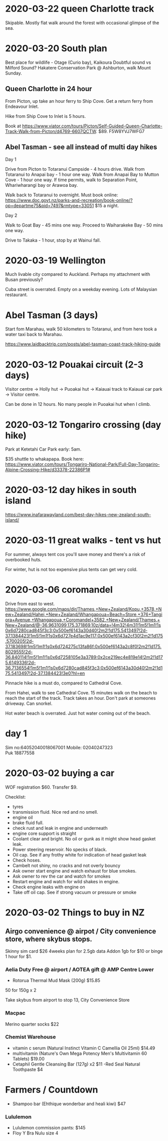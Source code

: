 
# 2020-03-22 queen Charlotte track

Skipable. Mostly flat walk around the forest with occasional glimpse of the sea.

# 2020-03-20 South plan

Best place for wildlife - Otage (Curio bay), Kaikoura
Doubtful sound vs Milford Sound?
Hakatere Conservation Park @ Ashburton, walk Mount Sunday.

## Queen Charlotte in 24 hour

From Picton, up take an hour ferry to Ship Cove. Get a return ferry from Endeavour Inlet.

Hike from Ship Cove to Inlet is 5 hours.

Book at https://www.viator.com/tours/Picton/Self-Guided-Queen-Charlotte-Track-Walk-from-Picton/d4769-6607QCTW. $89. F5W8YVJ7WFG7

## Abel Tasman - see all instead of multi day hikes

Day 1

Drive from Picton to Totaranui Campside - 4 hours drive.
Walk from Totaranui to Anapai bay - 1 hour one way.
Walk from Anapai Bay to Mutton Cove - 1 hour one way.
If time permits, walk to Separation Point, Whariwharangi bay or Arawoa bay.

Walk back to Totaranui to overnight. Must book online: https://www.doc.govt.nz/parks-and-recreation/book-online/?op=departme75&pid=7497&rmtype=33051 $15 a night.

Day 2

Walk to Goat Bay - 45 mins one way.
Proceed to Waiharakeke Bay - 50 mins one way.

Drive to Takaka - 1 hour, stop by at Wainui fall. 

# 2020-03-19 Wellington

Much livable city compared to Auckland. Perhaps my attachment with Busan previously?

Cuba street is overrated. Empty on a weekday evening. Lots of Malaysian restaurant.

# Abel Tasman (3 days)

Start fom Marahau, walk 50 kilometers to Totaranui, and from here took a water taxi back to Marahau.

https://www.laidbacktrip.com/posts/abel-tasman-coast-track-hiking-guide

# 2020-03-12 Pouakai circuit (2-3 days)

Visitor centre -> Holly hut -> Puoakai hut -> Kaiauai track to Kaiauai car park -> Visitor centre.

Can be done in 12 hours. No many people in Puoakai hut when I climb.

# 2020-03-12 Tongariro crossing (day hike)

Park at Ketetahi Car Park early: 5am.

$35 shuttle to whakapapa. Book here: https://www.viator.com/tours/Tongariro-National-Park/Full-Day-Tongariro-Alpine-Crossing-Hike/d33378-22386P1#

# 2020-03-12 day hikes in south island

https://www.inafarawayland.com/best-day-hikes-new-zealand-south-island/

# 2020-03-11 great walks - tent vs hut

For summer, always tent cos you'll save money and there's a risk of overbooked huts.

For winter, hut is not too expensive plus tents can get very cold.

# 2020-03-06 coromandel

Drive from east to west.
https://www.google.com/maps/dir/Thames,+New+Zealand/Kopu,+3578,+New+Zealand/Hahei,+New+Zealand/Whangapoua+Beach+Store,+376+Tangiora+Avenue,+Whangapoua,+Coromandel+3582,+New+Zealand/Thames,+New+Zealand/@-36.9631099,175.371869,10z/data=!4m32!4m31!1m5!1m1!1s0x6d7280cad845f3c3:0x500ef6143a30d40!2m2!1d175.5413497!2d-37.1384423!1m5!1m1!1s0x6d727e4d1ac9e117:0x500ef6143a2cf30!2m2!1d175.5700205!2d-37.183698!1m5!1m1!1s0x6d724275c13fa86f:0x500ef6143a2c8f0!2m2!1d175.8029555!2d-36.840114!1m5!1m1!1s0x6d7258105e3a3789:0x2ce219ec4e819e14!2m2!1d175.6149336!2d-36.7136554!1m5!1m1!1s0x6d7280cad845f3c3:0x500ef6143a30d40!2m2!1d175.5413497!2d-37.1384423!3e0?hl=en

Pinnacle hike is a must do, compared to Cathedral Cove.

From Hahei, walk to see Cathedral Cove. 15 minutes walk on the beach to reach the start of the track. Track takes an hour. Don't park at someones driveway. Can snorkel.

Hot water beach is overrated. Just hot water coming out of the beach.

# day 1

Sim no:64052040018067001
Mobile: 02040247323  
Puk 18877558

# 2020-03-02 buying a car

WOF registration $60. Transfer $9.

Checklist:
- tyres
- transmission fluid. Nice red and no smell.
- engine oil
- brake fluid full.
- check rust and leak in engine and underneath
- engine core support is straight
- Coolant clear and bright. No oil or gunk as it might show head gasket leak.
- Power steering reservoir. No specks of black.
- Oil cap. See if any frothy white for indication of head gasket leak
- Check hoses.
- Cambelt not shiny, no cracks and not overly bouncy
- Ask owner start engine and watch exhaust for blue smokes.
- Ask owner to rev the car and watch for smokes
- Restart engine and watch for wild shakes in engine.
- Check engine leaks with engine on
- Take off oil cap. See if strong vacuum or pressure or smoke

# 2020-03-02 Things to buy in NZ

## Airgo convenience @ airpot / City convenience store, where skybus stops.
Skinny sim card
$26 4weeks plan for 2.5gb data
Addon 1gb for $10 or binge 1 hour for $1.

### Aelia Duty Free @ airport / AOTEA gift @ AMP Centre Lower
- Rotorua Thermal Mud Mask (200g)
$15.85

50 for 150g x 2

Take skybus from airport to stop 13, City Convenience Store

### Macpac
Merino quarter socks
$22

### Chemist Warehouse
- vitamin c serum (Natural Instinct Vitamin C Camellia Oil 25ml)
$14.49
- multivitamin (Nature's Own Mega Potency Men's Multivitamin 60 Tablets)
$19.00
- Cetaphil Gentle Cleansing Bar (127g) x2
$11
-Red Seal Natural Toothpaste
$4

# Farmers / Countdown
- Shampoo bar (Ehthique wonderbar and heali kiwi)
$47

### Lululemon
- Lululemon commission pants: $145
- Floy Y Bra Nulu size 4
